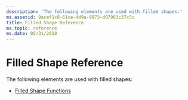 ```yaml
---
description: 'The following elements are used with filled shapes:'
ms.assetid: 9acef1c8-61ce-4d9a-9973-d07963c37c5c
title: Filled Shape Reference
ms.topic: reference
ms.date: 05/31/2018
---
```


# Filled Shape Reference

The following elements are used with filled shapes:

-   [Filled Shape Functions](filled-shape-functions.md)

 

 



